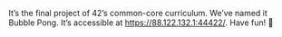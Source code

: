 It’s the final project of 42’s common-core curriculum.
We’ve named it Bubble Pong.
It’s accessible at https://88.122.132.1:44422/. Have fun! 🎉
